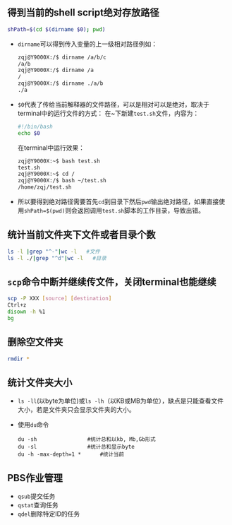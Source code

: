 ## 得到当前的shell script绝对存放路径

```bash
shPath=$(cd $(dirname $0); pwd)
```

* `dirname`可以得到传入变量的上一级相对路径例如：

  ```bash
  zqj@Y9000X:/$ dirname /a/b/c
  /a/b
  zqj@Y9000X:/$ dirname /a
  /
  zqj@Y9000X:/$ dirname ./a/b
  ./a
  ```

* `$0`代表了传给当前解释器的文件路径，可以是相对可以是绝对，取决于terminal中的运行文件的方式：
在~下新建`test.sh`文件，内容为：
  
  ```bash
  #!/bin/bash
  echo $0
  ```
  
  在terminal中运行效果：
  
  ```bash
  zqj@Y9000X:~$ bash test.sh
  test.sh
  zqj@Y9000X:~$ cd /
  zqj@Y9000X:/$ bash ~/test.sh
  /home/zqj/test.sh
  ```
  
* 所以要得到绝对路径需要首先`cd`到目录下然后`pwd`输出绝对路径，如果直接使用`shPath=$(pwd)`则会返回调用`test.sh`脚本的工作目录，导致出错。

## 统计当前文件夹下文件或者目录个数

```bash
ls -l |grep "^-"|wc -l   #文件
ls -l ./|grep "^d"|wc -l   #目录
```



## `scp`命令中断并继续传文件，关闭terminal也能继续

```bash
scp -P XXX [source] [destination]
Ctrl+z
disown -h %1
bg
```



## 删除空文件夹

```bash
rmdir *
```



## 统计文件夹大小

* `ls -ll`(以byte为单位)或`ls -lh`（以KB或MB为单位），缺点是只能查看文件大小，若是文件夹只会显示文件夹的大小。

* 使用`du`命令

  ```
  du -sh  				#统计总和以kb, Mb,Gb形式
  du -sl  				#统计总和显示byte
  du -h -max-depth=1 *  	#统计当前
  ```

  

## PBS作业管理

* `qsub`提交任务
* `qstat`查询任务
* `qdel`删除特定ID的任务